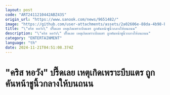 ```yaml
---
layout: post
code: "ART2411210442ABZ43S"
origin_url: "https://www.sanook.com/news/9651482/"
image: "https://github.com/user-attachments/assets/2a02606e-88da-4b98-ba78-462f64f59f6a"
title: "\"คริส หอวัง\" ปรี๊ดเลย เหตุเกิดเพราะบีบแตร ถูกคันหน้าชูนิ้วกลางให้บนถนน"
description: "\"คริส หอวัง\" ปรี๊ดเลย เหตุเกิดเพราะบีบแตร ถูกคันหน้าชูนิ้วกลางให้บนถนน"
category: "ENTERTAINMENT"
language: "th"
date: 2024-11-21T04:51:08.374Z
---
```


# "คริส หอวัง" ปรี๊ดเลย เหตุเกิดเพราะบีบแตร ถูกคันหน้าชูนิ้วกลางให้บนถนน